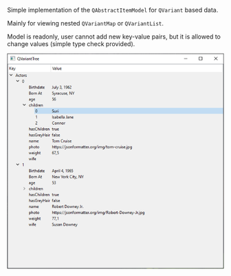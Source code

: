 Simple implementation of the `QAbstractItemModel` for `QVariant` based data.

Mainly for viewing nested `QVariantMap` or `QVariantList`. 

Model is readonly, user cannot add new key-value pairs, but it is allowed to change values (simple type check provided).

![Scrrenshot with sample JSON data](screenshot.png)
